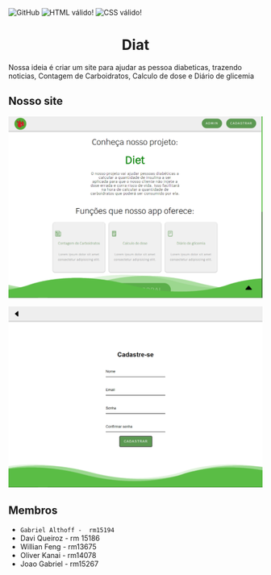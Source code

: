 ![GitHub](https://img.shields.io/github/license/dav1s0707/2emia-projeto) <img src="https://img.shields.io/w3c-validation/html?targetUrl=https%3A%2F%2Fdav1s0707.github.io%2F2emia-projeto%2Findex.html" alt="HTML válido!" /> <img style="border:0;width:88px;height:31px" src="https://jigsaw.w3.org/css-validator/images/vcss-blue" alt="CSS válido!" />




<h1 style="text-align:center">Diat</h1>
Nossa ideia é criar um site para ajudar as pessoa diabeticas, trazendo noticias, Contagem de Carboidratos, Calculo de dose e Diário de glicemia

## Nosso site

![plot](images/tela-print.png)

![plot](images/tela-print-login.png)

## Membros
- `Gabriel Althoff -  rm15194`
- Davi Queiroz - rm 15186
- Willian Feng - rm13675
- Oliver Kanai - rm14078
- Joao Gabriel - rm15267
